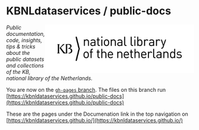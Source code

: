 # KBNLdataservices / public-docs 

<img alt="KB logo" src="https://raw.githubusercontent.com/KBNLdataservices/public-docs/gh-pages/assets/images/KB_Nationale-Bibliotheek_Logo_RGB-Zwart-EN.jpg" width="400px" align="right"/>

*Public documentation, code, insights, tips & tricks about the public datasets and collections of the KB, national library of the Netherlands.* 

You are now on the [```gh-pages``` branch](https://github.com/KBNLdataservices/public-docs/tree/gh-pages). The files on this branch run [https://kbnldataservices.github.io/public-docs](https://kbnldataservices.github.io/public-docs) 

These are the pages under the Documenation link in the top navigation on [https://kbnldataservices.github.io/](https://kbnldataservices.github.io/) 
